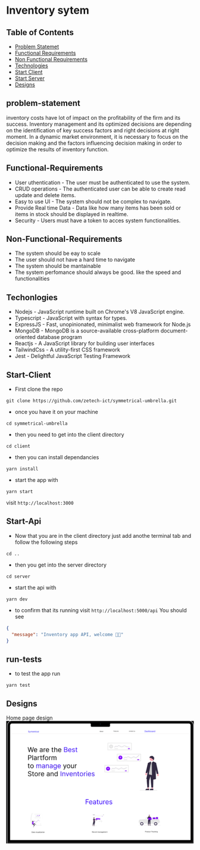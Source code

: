 # Inventory sytem

## Table of Contents

- [Problem Statemet](#problem-statement)
- [Functional Requirements](#Functional-Requirements)
- [Non Functional Requirements](#Non-Functional-Requirements)
- [Technologies](#Techonlogies)
- [Start Client](#Start-Client)
- [Start Server](#Start-Api)
- [Designs](#Designs)

## problem-statement

inventory costs have lot of impact on the profitability of the firm and its success. Inventory management and its optimized decisions are depending on the identification of key success factors and right decisions at right moment. In a dynamic market environment, it is necessary to focus on the decision making and the factors influencing decision making in order to optimize the results of inventory function.

## Functional-Requirements

- User uthentication - The user must be authenticated to use the system.
- CRUD operations - The authenticated user can be able to create read update and delete items.
- Easy to use UI - The system should not be complex to navigate.
- Provide Real time Data - Data like how many items has been sold or items in stock should be displayed in realtime.
- Security - Users must have a token to acces system functionalities.

## Non-Functional-Requirements

- The system should be eay to scale
- The user should not have a hard time to navigate
- The system should be mantainable
- The system perfomance should always be good. like the speed and functionalities

## Techonlogies

- Nodejs - JavaScript runtime built on Chrome's V8 JavaScript engine.
- Typescript - JavaScript with syntax for types.
- ExpressJS - Fast, unopinionated, minimalist web framework for Node.js
- MongoDB - MongoDB is a source-available cross-platform document-oriented database program
- Reactjs - A JavaScript library for building user interfaces
- TailwindCss - A utility-first CSS framework
- Jest - Delightful JavaScript Testing Framework

## Start-Client

- First clone the repo

```
git clone https://github.com/zetech-ict/symmetrical-umbrella.git
```

- once you have it on your machine

```
cd symmetrical-umbrella
```

- then you need to get into the client directory

```
cd client
```

- then you can install dependancies

```
yarn install
```

- start the app with

```
yarn start
```

visit `http://localhost:3000`

## Start-Api

- Now that you are in the client directory just add anothe terminal tab and follow the following steps

```
cd ..
```

- then you get into the server directory

```
cd server
```

- start the api with

```
yarn dev
```

- to confirm that its running visit `http://localhost:5000/api` You should see

```json
{
  "message": "Inventory app API, welcome 👀🙂"
}
```

## run-tests

- to test the app run

```
yarn test
```

## Designs

Home page design
![Home Page](/docs/screenshots/Homepage.png)
